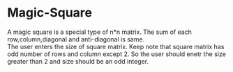 # Magic-Square
A magic square is a special type of n*n matrix. The sum of each row,column,diagonal and anti-diagonal is same.<br>
The user enters the size of square matrix. Keep note that square matrix has odd number of rows and column except 2. So the user should enetr the size greater than 2 and size should be an odd integer.
